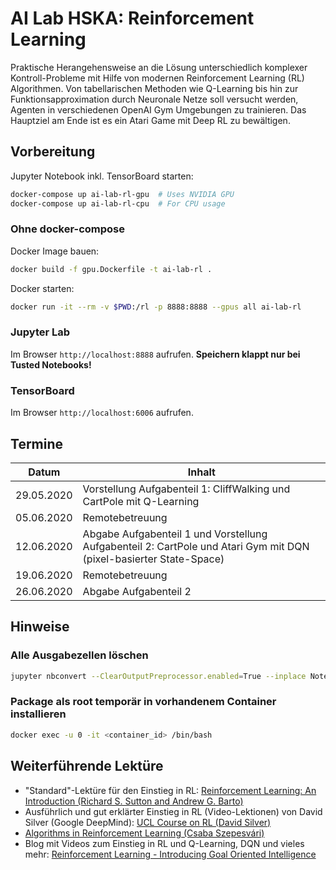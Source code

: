 # AI Lab HSKA: Reinforcement Learning

Praktische Herangehensweise an die Lösung unterschiedlich komplexer Kontroll-Probleme mit Hilfe von modernen Reinforcement Learning (RL) Algorithmen. Von tabellarischen Methoden wie Q-Learning bis hin zur Funktionsapproximation durch Neuronale Netze soll versucht werden, Agenten in verschiedenen OpenAI Gym Umgebungen zu trainieren. Das Hauptziel am Ende ist es ein Atari Game mit Deep RL zu bewältigen.

## Vorbereitung

Jupyter Notebook inkl. TensorBoard starten:

```bash
docker-compose up ai-lab-rl-gpu  # Uses NVIDIA GPU
docker-compose up ai-lab-rl-cpu  # For CPU usage
```

### Ohne docker-compose

Docker Image bauen:

```bash
docker build -f gpu.Dockerfile -t ai-lab-rl .
```

Docker starten:

```bash
docker run -it --rm -v $PWD:/rl -p 8888:8888 --gpus all ai-lab-rl
```

### Jupyter Lab

Im Browser `http://localhost:8888` aufrufen.
**Speichern klappt nur bei Tusted Notebooks!**

### TensorBoard

Im Browser `http://localhost:6006` aufrufen.

## Termine

| Datum | Inhalt |
|-|-|
| 29.05.2020 | Vorstellung Aufgabenteil 1: CliffWalking und CartPole mit Q-Learning |
| 05.06.2020 | Remotebetreuung |
| 12.06.2020 | Abgabe Aufgabenteil 1 und Vorstellung Aufgabenteil 2: CartPole und Atari Gym mit DQN (pixel-basierter State-Space) |
| 19.06.2020 | Remotebetreuung |
| 26.06.2020 | Abgabe Aufgabenteil 2 |

## Hinweise

### Alle Ausgabezellen löschen

```bash
jupyter nbconvert --ClearOutputPreprocessor.enabled=True --inplace Notebook.ipynb
```

### Package als root temporär in vorhandenem Container installieren

```bash
docker exec -u 0 -it <container_id> /bin/bash
```

## Weiterführende Lektüre

- "Standard"-Lektüre für den Einstieg in RL: [Reinforcement Learning: An Introduction (Richard S. Sutton and Andrew G. Barto)](http://incompleteideas.net/book/RLbook2018.pdf)
- Ausführlich und gut erklärter Einstieg in RL (Video-Lektionen) von David Silver (Google DeepMind): [UCL Course on RL (David Silver)](http://www0.cs.ucl.ac.uk/staff/D.Silver/web/Teaching.html)
- [Algorithms in Reinforcement Learning (Csaba Szepesvári)](https://sites.ualberta.ca/~szepesva/papers/RLAlgsInMDPs.pdf)
- Blog mit Videos zum Einstieg in RL und Q-Learning, DQN und vieles mehr: [Reinforcement Learning - Introducing Goal Oriented Intelligence](https://deeplizard.com/learn/video/nyjbcRQ-uQ8)